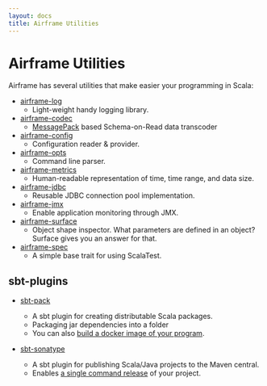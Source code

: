 ```yaml
---
layout: docs
title: Airframe Utilities
---
```


# Airframe Utilities

Airframe has several utilities that make easier your programming in Scala:
    
- [airframe-log](airframe-log.html) 
  - Light-weight handy logging library.
- [airframe-codec](airframe-codec.html) 
  - [MessagePack](https://msgpack.org) based Schema-on-Read data transcoder 
- [airframe-config](config.html) 
  - Configuration reader & provider.
- [airframe-opts](airframe-opts.html) 
  - Command line parser.
- [airframe-metrics](airframe-metrics.html) 
  - Human-readable representation of time, time range, and data size.
- [airframe-jdbc](airframe-jdbc.html) 
  - Reusable JDBC connection pool implementation.
- [airframe-jmx](airframe-jmx.html) 
  - Enable application monitoring through JMX.
- [airframe-surface](airframe-surface.html) 
  - Object shape inspector. What parameters are defined in an object? Surface gives you an answer for that. 
- [airframe-spec](https://github.com/wvlet/airframe/blob/master/spec/shared/src/main/scala/wvlet/airframe/AirframeSpec.scala) 
  - A simple base trait for using ScalaTest.

## sbt-plugins

- [sbt-pack](https://github.com/xerial/sbt-pack)
  - A sbt plugin for creating distributable Scala packages.
  - Packaging jar dependencies into a folder 
  - You can also [build a docker image of your program](https://github.com/xerial/sbt-pack#building-a-docker-image-file-with-sbt-pack).
  
- [sbt-sonatype](https://github.com/xerial/sbt-sonatype)
  - A sbt plugin for publishing Scala/Java projects to the Maven central.
  - Enables [a single command release](https://github.com/xerial/sbt-sonatype#using-with-sbt-release-plugin) of your project.

